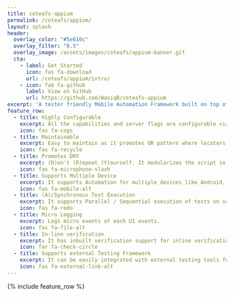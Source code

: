 ```yaml
---
title: coteafs-appium
permalink: /coteafs/appium/
layout: splash
header:
  overlay_color: "#5e616c"
  overlay_filter: "0.5"
  overlay_image: /assets/images/coteafs/appium-banner.gif
  cta:
    - label: Get Started
      icon: fas fa-download
      url: /coteafs/appium/intro/
    - icon: fab fa-github
      label: View on GitHub
      url: https://github.com/WasiqB/coteafs-appium
excerpt: 'A tester friendly Mobile Automation Framework built on top of Appium which supports testing web and native apps for Android, iOS and Windows real or emulator Mobiles and Tablets. <br /><br /> {::nomarkdown}<iframe style="display: inline-block;" src="https://ghbtns.com/github-btn.html?user=WasiqB&repo=coteafs-appium&type=watch&count=true&size=large&v=2" frameborder="0" scrolling="0" width="160px" height="30px"></iframe> <iframe style="display: inline-block;" src="https://ghbtns.com/github-btn.html?user=WasiqB&repo=coteafs-appium&type=star&count=true&size=large" frameborder="0" scrolling="0" width="160px" height="30px"></iframe> <iframe style="display: inline-block;" src="https://ghbtns.com/github-btn.html?user=WasiqB&repo=coteafs-appium&type=fork&count=true&size=large" frameborder="0" scrolling="0" width="158px" height="30px"></iframe>{:/nomarkdown}'
feature_row:
  - title: Highly Configurable
    excerpt: All the capabilities and server flags are configurable via YAML config file.
    icon: fas fa-cogs
  - title: Maintainable
    excerpt: Easy to maintain as it promotes OR pattern where locators are stored in it's respective Activity class.
    icon: fas fa-recycle
  - title: Promotes DRY
    excerpt: (D)on't (R)epeat (Y)ourself. It modularizes the script in small classes which removes code duplication.
    icon: fas fa-microphone-slash
  - title: Supports Multiple Device
    excerpt: It supports Automation for multiple devices like Android, iOS and Windows.
    icon: fas fa-mobile-alt
  - title: (A)/Synchronous Test Execution
    excerpt: It supports Parallel / Sequential execution of tests on same or multiple devices.
    icon: fas fa-redo
  - title: Micro Logging
    excerpt: Logs micro events of each UI events.
    icon: fas fa-file-alt
  - title: In-line verification
    excerpt: It has inbuilt verification support for inline verification of elements.
    icon: far fa-check-circle
  - title: Supports external Testing Framework
    excerpt: It can be easily integrated with external testing tools for test execution, e.g. TestNG, JUnit,  Cucumber, etc.
    icon: fas fa-external-link-alt
---
```

{% include feature_row %}
